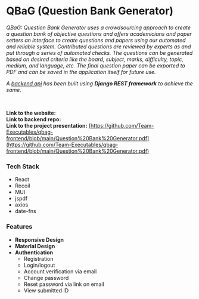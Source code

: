 # QBaG (Question Bank Generator)

_QBaG: Question Bank Generator uses a crowdsourcing approach to create a question bank of objective questions and offers academicians and paper setters an interface to create questions and papers using our automated and reliable system. Contributed questions are reviewed by experts as and put through a series of automated checks. The questions can be generated based on desired criteria like the board, subject, marks, difficulty, topic, medium, and language, etc. The final question paper can be exported to PDF and can be saved in the application itself for future use._

_A [backend api](https://github.com/Team-Executables/qbag-backend) has been built using **Django REST framework** to achieve the same._

<br/>

**Link to the website:**
<br/>
**Link to backend repo:** 
<br/>
**Link to the project presentation:** [https://github.com/Team-Executables/qbag-frontend/blob/main/Question%20Bank%20Generator.pdf](https://github.com/Team-Executables/qbag-frontend/blob/main/Question%20Bank%20Generator.pdf)
<br/>


### Tech Stack ###
* React
* Recoil
* MUI
* jspdf
* axios
* date-fns



### Features ###
* **Responsive Design**
* **Material Design**
* **Authentication**
  * Registration
  * Login/logout
  * Account verification via email
  * Change password
  * Reset password via link on email
  * View submitted ID
